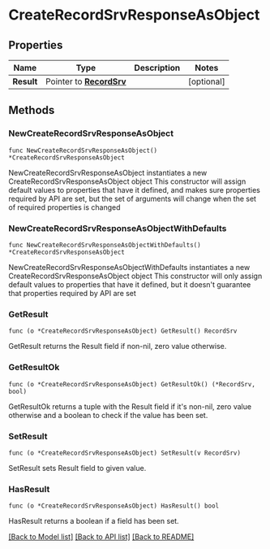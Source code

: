 # CreateRecordSrvResponseAsObject

## Properties

Name | Type | Description | Notes
------------ | ------------- | ------------- | -------------
**Result** | Pointer to [**RecordSrv**](RecordSrv.md) |  | [optional] 

## Methods

### NewCreateRecordSrvResponseAsObject

`func NewCreateRecordSrvResponseAsObject() *CreateRecordSrvResponseAsObject`

NewCreateRecordSrvResponseAsObject instantiates a new CreateRecordSrvResponseAsObject object
This constructor will assign default values to properties that have it defined,
and makes sure properties required by API are set, but the set of arguments
will change when the set of required properties is changed

### NewCreateRecordSrvResponseAsObjectWithDefaults

`func NewCreateRecordSrvResponseAsObjectWithDefaults() *CreateRecordSrvResponseAsObject`

NewCreateRecordSrvResponseAsObjectWithDefaults instantiates a new CreateRecordSrvResponseAsObject object
This constructor will only assign default values to properties that have it defined,
but it doesn't guarantee that properties required by API are set

### GetResult

`func (o *CreateRecordSrvResponseAsObject) GetResult() RecordSrv`

GetResult returns the Result field if non-nil, zero value otherwise.

### GetResultOk

`func (o *CreateRecordSrvResponseAsObject) GetResultOk() (*RecordSrv, bool)`

GetResultOk returns a tuple with the Result field if it's non-nil, zero value otherwise
and a boolean to check if the value has been set.

### SetResult

`func (o *CreateRecordSrvResponseAsObject) SetResult(v RecordSrv)`

SetResult sets Result field to given value.

### HasResult

`func (o *CreateRecordSrvResponseAsObject) HasResult() bool`

HasResult returns a boolean if a field has been set.


[[Back to Model list]](../README.md#documentation-for-models) [[Back to API list]](../README.md#documentation-for-api-endpoints) [[Back to README]](../README.md)


